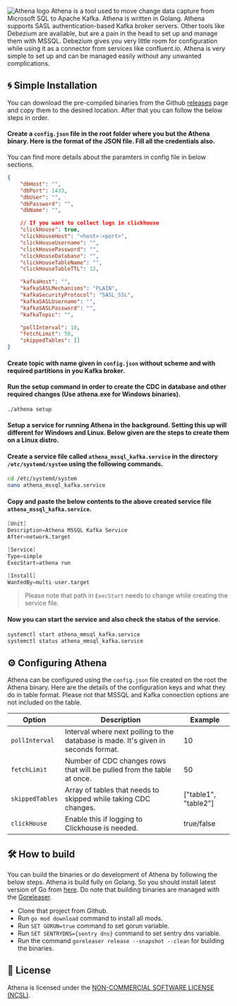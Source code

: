 ![Athena logo](https://i.imgur.com/UQggP60.png)
Athena is a tool used to move change data capture from Microsoft SQL to Apache Kafka. Athena is written in Golang. Athena supports SASL authentication-based Kafka broker servers. Other tools like Debezium are available, but are a pain in the head to set up and manage them with MSSQL. Debezium gives you very little room for configuration while using it as a connector from services like confluent.io. Athena is very simple to set up and can be managed easily without any unwanted complications.

## :cyclone: Simple Installation
You can download the pre-compiled binaries from the Github [releases](https://github.com/Niyko/Athena/releases) page and copy them to the desired location. After that you can follow the below steps in order.

#### Create a `config.json` file in the root folder where you but the Athena binary. Here is the format of the JSON file. Fill all the credentials also.
You can find more details about the paramters in config file in below sections.
`````json
{
    "dbHost": "",
    "dbPort": 1433,
    "dbUser": "",
    "dbPassword": "",
    "dbName": "",

    // If you want to collect logs in clickhouse
    "clickHouse": true,
    "clickHouseHost": "<host>:<port>",
    "clickHouseUsername": "",
    "clickHousePassword": "",
    "clickHouseDatabase": "",
    "clickHouseTableName": "",
    "clickHouseTableTTL": 12,

    "kafkaHost": "",
    "kafkaSASLMechanisms": "PLAIN",
    "kafkaSecurityProtocol": "SASL_SSL",
    "kafkaSASLUsername": "",
    "kafkaSASLPassword": "",
    "kafkaTopic": "",

    "pollInterval": 10,
    "fetchLimit": 50,
    "skippedTables": []
}
`````

#### Create topic with name given in `config.json` without scheme and with required partitions in you Kafka broker.

#### Run the setup command in order to create the CDC in database and other required changes (Use athena.exe for Windows binaries).

`````bash
./athena setup
`````

#### Setup a service for running Athena in the background. Setting this up will different for Windows and Linux. Below given are the steps to create them on a Linux distro.

#### Create a service file called `athena_mssql_kafka.service` in the directory `/etc/systemd/system` using the following commands.

`````bash
cd /etc/systemd/system
nano athena_mssql_kafka.service
`````

#### Copy and paste the below contents to the above created service file `athena_mssql_kafka.service`.

`````s
[Unit]
Description=Athena MSSQL Kafka Service
After=network.target

[Service]
Type=simple
ExecStart=athena run

[Install]
WantedBy=multi-user.target
`````

> Please note that path in `ExecStart` needs to change while creating the service file.

#### Now you can start the service and also check the status of the service.

`````bash
systemctl start athena_mmsql_kafka.service
systemctl status athena_mmsql_kafka.service
`````

## :gear: Configuring Athena
Athena can be configured using the `config.json` file created on the root the Athena binary. Here are the details of the configuration keys and what they do in table format. Please not that MSSQL and Kafka connection options are not included on the table.

| Option | Description | Example |
| --- | --- | --- |
| `pollInterval` | Interval where next polling to the database is made. It's given in seconds format. | 10 |
| `fetchLimit` | Number of CDC changes rows that will be pulled from the table at once. | 50 |
| `skippedTables` | Array of tables that needs to skipped while taking CDC changes. | ["table1", "table2"] |
| `clickHouse` | Enable this if logging to Clickhouse is needed. | true/false |

## :hammer_and_wrench: How to build
You can build the binaries or do development of Athena by following the below steps. Athena is build fully on Golang. So you should install latest version of Go from [here](https://go.dev/doc/install). Do note that building binaries are managed with the [Goreleaser](https://goreleaser.com/).

* Clone that project from Github.
* Run `go mod download` command to install all mods.
* Run `SET GORUN=true` command to set gorun variable.
* Run `SET SENTRYDNS={sentry dns}` command to set sentry dns variable.
* Run the command `goreleaser release --snapshot --clean` for building the binaries.

## :page_with_curl: License
Athena is licensed under the [NON-COMMERCIAL SOFTWARE LICENSE (NCSL)](https://github.com/Niyko/Athena/blob/main/LICENSE).